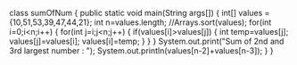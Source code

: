 class sumOfNum
{
    public static void main(String args[])
    {
        int[] values = {10,51,53,39,47,44,21};
        int n=values.length;
        //Arrays.sort(values);
        for(int i=0;i<n;i++)
        {
            for(int j=i;j<n;j++)
            {
                if(values[i]>values[j])
                {
                    int temp=values[j];
                    values[j]=values[i];
                    values[i]=temp;
                }
            }
        }
        System.out.print("Sum of 2nd and 3rd largest number : ");
        System.out.println(values[n-2]+values[n-3]);
    }
}
